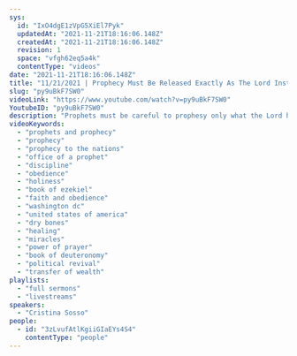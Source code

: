 ```yaml
---
sys:
  id: "IxO4dgE1zVpG5XiEl7Pyk"
  updatedAt: "2021-11-21T18:16:06.148Z"
  createdAt: "2021-11-21T18:16:06.148Z"
  revision: 1
  space: "vfgh62eq5a4k"
  contentType: "videos"
date: "2021-11-21T18:16:06.148Z"
title: "11/21/2021 | Prophecy Must Be Released Exactly As The Lord Instructed (Pastor Cristina Sosso)"
slug: "py9uBkF7SW0"
videoLink: "https://www.youtube.com/watch?v=py9uBkF7SW0"
YoutubeID: "py9uBkF7SW0"
description: "Prophets must be careful to prophesy only what the Lord has spoken. It is a very holy thing. They must ensure that they do not inject their own opinions or the opinions of others. When Ezekiel prophesied to the dry bones he said, \"So I prophesied as he commanded me, and breath entered them; they came to life and stood up on their feet—a vast army.\" (Ezekiel 37:10) It was got who gave the exact instruction and Ezekiel followed to the letter, and as a result something miraculous occurred. The same is true for our own instructions. Follow the instructions of the Lord to the letter, and don't listen to the opinions of others or even your own opinions. This sermon was delivered by Pastor Cristina Sosso at Freedom Fellowship Church International on November 11, 2021."
videoKeywords:
  - "prophets and prophecy"
  - "prophecy"
  - "prophecy to the nations"
  - "office of a prophet"
  - "discipline"
  - "obedience"
  - "holiness"
  - "book of ezekiel"
  - "faith and obedience"
  - "washington dc"
  - "united states of america"
  - "dry bones"
  - "healing"
  - "miracles"
  - "power of prayer"
  - "book of deuteronomy"
  - "political revival"
  - "transfer of wealth"
playlists:
  - "full sermons"
  - "livestreams"
speakers:
  - "Cristina Sosso"
people:
  - id: "3zLvufAtlKgiiGIaEYs4S4"
    contentType: "people"
---
```

